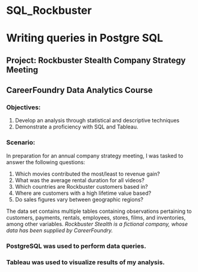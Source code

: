 # SQL_Rockbuster
# Writing queries in Postgre SQL 
## Project: Rockbuster Stealth Company Strategy Meeting
## CareerFoundry Data Analytics Course 

### **Objectives:** 
  1. Develop an analysis through statistical and descriptive techniques
  2. Demonstrate a proficiency with SQL and Tableau. 
  

### **Scenario:**
In preparation for an annual company strategy meeting, I was tasked to answer the following questions:
  1. Which movies contributed the most/least to revenue gain?
  2. What was the average rental duration for all videos?
  3. Which countries are Rockbuster customers based in?
  4. Where are customers with a high lifetime value based?
  5. Do sales figures vary between geographic regions?


The data set contains multiple tables containing observations pertaining to 
  customers, payments, rentals, employees, stores, films, and inventories, among other variables.
*Rockbuster Stealth is a fictional company, whose data has been supplied by CareerFoundry.*

### **PostgreSQL** was used to perform data queries.
### **Tableau** was used to visualize results of my analysis.
